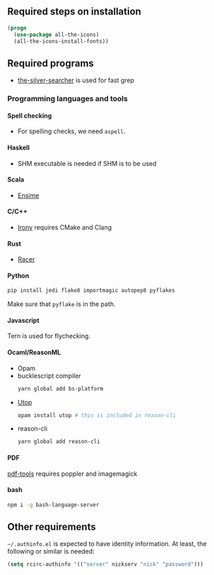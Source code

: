 ## Required steps on installation

```lisp
(progn
  (use-package all-the-icons)
  (all-the-icons-install-fonts))
```

## Required programs

- [the-silver-searcher](https://github.com/ggreer/the_silver_searcher) is used for fast grep

### Programming languages and tools

#### Spell checking

- For spelling checks, we need `aspell`.

#### Haskell
- SHM executable is needed if SHM is to be used

#### Scala
- [Ensime](https://github.com/ensime/ensime-server/wiki/Quick-Start-Guide)

#### C/C++
- [Irony](https://github.com/Sarcasm/irony-mode) requires CMake and Clang

#### Rust
- [Racer](https://github.com/phildawes/racer)

#### Python
```bash
pip install jedi flake8 importmagic autopep8 pyflakes
```
Make sure that `pyflake` is in the path.

#### Javascript
Tern is used for flychecking.

#### Ocaml/ReasonML
- Opam
- bucklescript compiler
  ```bash
  yarn global add bs-platform
  ```
- [Utop](https://github.com/ocaml-community/utop#integration-with-emacs)
  ```bash
  opam install utop # this is included in reason-cli
  ```
- reason-cli
  ```bash
  yarn global add reason-cli
  ```

#### PDF
[pdf-tools](https://github.com/politza/pdf-tools) requires poppler and imagemagick


#### bash
```bash
npm i -g bash-language-server
```

## Other requirements

`~/.authinfo.el` is expected to have identity information. At least,
the following or similar is needed:
```lisp
(setq rcirc-authinfo '(("server" nickserv "nick" "password")))
```

